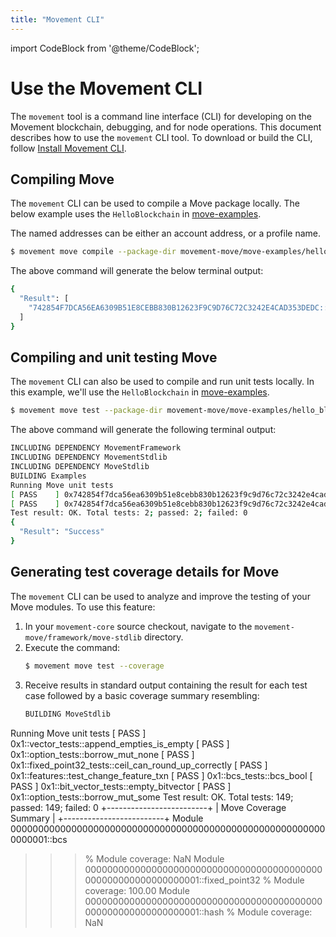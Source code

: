 ```yaml
---
title: "Movement CLI"
---
```


import CodeBlock from '@theme/CodeBlock';

# Use the Movement CLI

The `movement` tool is a command line interface (CLI) for developing on the Movement blockchain, debugging, and for node operations. This document describes how to use the `movement` CLI tool. To download or build the CLI, follow [Install Movement CLI](../../tools/movement-cli/install-cli/index.md).

## Compiling Move

The `movement` CLI can be used to compile a Move package locally.
The below example uses the `HelloBlockchain` in [move-examples](https://github.com/movement-labs/movement-core/tree/main/movement-move/move-examples).

The named addresses can be either an account address, or a profile name.

```bash
$ movement move compile --package-dir movement-move/move-examples/hello_blockchain/ --named-addresses hello_blockchain=superuser
```

The above command will generate the below terminal output:
```bash
{
  "Result": [
    "742854F7DCA56EA6309B51E8CEBB830B12623F9C9D76C72C3242E4CAD353DEDC::Message"
  ]
}
```

## Compiling and unit testing Move

The `movement` CLI can also be used to compile and run unit tests locally.
In this example, we'll use the `HelloBlockchain` in [move-examples](https://github.com/movement-labs/movement-core/tree/main/movement-move/move-examples).

```bash
$ movement move test --package-dir movement-move/move-examples/hello_blockchain/ --named-addresses hello_blockchain=superuser
```
The above command will generate the following terminal output:
```bash
INCLUDING DEPENDENCY MovementFramework
INCLUDING DEPENDENCY MovementStdlib
INCLUDING DEPENDENCY MoveStdlib
BUILDING Examples
Running Move unit tests
[ PASS    ] 0x742854f7dca56ea6309b51e8cebb830b12623f9c9d76c72c3242e4cad353dedc::MessageTests::sender_can_set_message
[ PASS    ] 0x742854f7dca56ea6309b51e8cebb830b12623f9c9d76c72c3242e4cad353dedc::Message::sender_can_set_message
Test result: OK. Total tests: 2; passed: 2; failed: 0
{
  "Result": "Success"
}
```
## Generating test coverage details for Move
The `movement` CLI can be used to analyze and improve the testing of your Move modules. To use this feature:
1. In your `movement-core` source checkout, navigate to the `movement-move/framework/move-stdlib` directory.
2. Execute the command:
   ```bash
   $ movement move test --coverage
   ```
3. Receive results in standard output containing the result for each test case followed by a basic coverage summary resembling:
   ```bash
   BUILDING MoveStdlib
Running Move unit tests
[ PASS    ] 0x1::vector_tests::append_empties_is_empty
[ PASS    ] 0x1::option_tests::borrow_mut_none
[ PASS    ] 0x1::fixed_point32_tests::ceil_can_round_up_correctly
[ PASS    ] 0x1::features::test_change_feature_txn
[ PASS    ] 0x1::bcs_tests::bcs_bool
[ PASS    ] 0x1::bit_vector_tests::empty_bitvector
[ PASS    ] 0x1::option_tests::borrow_mut_some
Test result: OK. Total tests: 149; passed: 149; failed: 0
+-------------------------+
| Move Coverage Summary   |
+-------------------------+
Module 0000000000000000000000000000000000000000000000000000000000000001::bcs
>>> % Module coverage: NaN
Module 0000000000000000000000000000000000000000000000000000000000000001::fixed_point32
>>> % Module coverage: 100.00
Module 0000000000000000000000000000000000000000000000000000000000000001::hash
>>> % Module coverage: NaN
